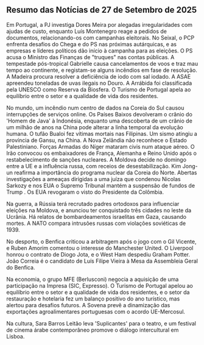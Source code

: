 ## Resumo das Notícias de 27 de Setembro de 2025

Em Portugal, a PJ investiga Dores Meira por alegadas irregularidades com ajudas de custo, enquanto Luís Montenegro reage a pedidos de documentos, relacionando-os com campanhas eleitorais. No Seixal, o PCP enfrenta desafios do Chega e do PS nas próximas autárquicas, e as empresas e líderes políticos dão início à campanha para as eleições. O PS acusa o Ministro das Finanças de "truques" nas contas públicas. A tempestade pós-tropical Gabrielle causa cancelamentos de voos e traz mau tempo ao continente, e registam-se alguns incêndios em fase de resolução. A Madeira procura resolver a deficiência de iodo com sal iodado. A ASAE apreendeu toneladas de uvas ilegais no Douro. A Arrábida foi classificada pela UNESCO como Reserva da Biosfera. O Turismo de Portugal apela ao equilíbrio entre o setor e a qualidade de vida dos residentes.

No mundo, um incêndio num centro de dados na Coreia do Sul causou interrupções de serviços online. Os Países Baixos devolveram o crânio do 'Homem de Java' à Indonésia, enquanto uma descoberta de um crânio de um milhão de anos na China pode alterar a linha temporal da evolução humana. O tufão Bualoi fez vítimas mortais nas Filipinas. Um sismo atingiu a província de Gansu, na China. A Nova Zelândia não reconhece o Estado Palestiniano. Forças Armadas do Níger mataram civis num ataque aéreo. O Irão convocou os embaixadores de França, Alemanha e Reino Unido após o restabelecimento de sanções nucleares. A Moldova decide no domingo entre a UE e a influência russa, com receios de desestabilização. Kim Jong-un reafirma a importância do programa nuclear da Coreia do Norte. Abertas investigações a ameaças dirigidas a uma juíza que condenou Nicolas Sarkozy e nos EUA o Supremo Tribunal mantém a suspensão de fundos de Trump . Os EUA revogaram o visto do Presidente da Colômbia.

Na guerra, a Rússia terá recrutado padres ortodoxos para influenciar eleições na Moldova, e anunciou ter conquistado três cidades no leste da Ucrânia. Há relatos de bombardeamentos israelitas em Gaza, causando mortes. A NATO compara intrusões russas com violações soviéticas de 1939.

No desporto, o Benfica criticou a arbitragem após o jogo com o Gil Vicente, e Ruben Amorim comentou o interesse do Manchester United. O Liverpool honrou o contrato de Diogo Jota, e o West Ham despediu Graham Potter. João Correia é o candidato de Luís Filipe Vieira à Mesa da Assembleia Geral do Benfica.

Na economia, o grupo MFE (Berlusconi) negocia a aquisição de uma participação na Impresa (SIC, Expresso). O Turismo de Portugal apelou ao equilíbrio entre o setor e a qualidade de vida dos residentes, e o setor da restauração e hotelaria fez um balanço positivo do ano turístico, mas alertou para desafios futuros. A Sovena prevê a dinamização das exportações agroalimentares portuguesas com o acordo UE-Mercosul.

Na cultura, Sara Barros Leitão leva 'Suplicantes' para o teatro, e um festival de cinema árabe contemporâneo promove o diálogo intercultural em Lisboa.